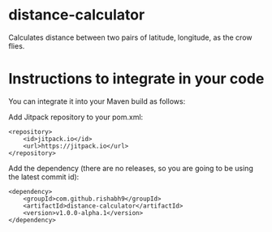 # distance-calculator
Calculates distance between two pairs of latitude, longitude, as the crow flies.

# Instructions to integrate in your code

You can integrate it into your Maven build as follows:

Add Jitpack repository to your pom.xml:

	<repository>
	    <id>jitpack.io</id>
	    <url>https://jitpack.io</url>
	</repository>

Add the dependency (there are no releases, so you are going to be using the latest commit id):

	<dependency>
	    <groupId>com.github.rishabh9</groupId>
	    <artifactId>distance-calculator</artifactId>
	    <version>v1.0.0-alpha.1</version>
	</dependency>

